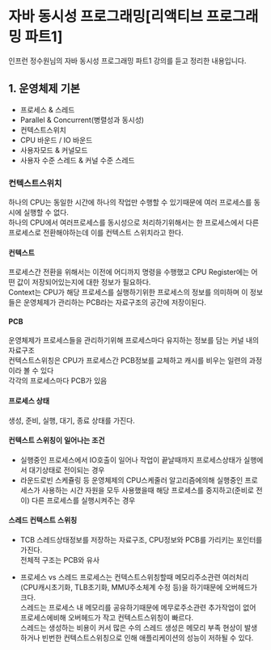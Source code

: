 # 자바 동시성 프로그래밍[리액티브 프로그래밍 파트1]

인프런 정수원님의 자바 동시성 프로그래밍 파트1 강의를 듣고 정리한 내용입니다.



## 1. 운영체제 기본  
- 프로세스 & 스레드  
- Parallel & Concurrent(병렬성과 동시성)  
- 컨텍스트스위치  
- CPU 바운드 / IO 바운드  
- 사용자모드 & 커널모드  
- 사용자 수준 스레드 & 커널 수준 스레드  

### 컨텍스트스위치
하나의 CPU는 동일한 시간에 하나의 작업만 수행할 수 있기때문에 여러 프로세스를 동시에 실행할 수 없다.  
하나의 CPU에서 여러프로세스를 동시성으로 처리하기위해서는 한 프로세스에서 다른 프로세스로 전환해야하는데 이를 컨텍스트 스위치라고 한다.  

#### 컨텍스트  
프로세스간 전환을 위해서는 이전에 어디까지 명령을 수행했고 CPU Register에는 어떤 값이 저장되어있는지에 대한 정보가 필요하다.  
Context는 CPU가 해당 프로세스를 실행하기위한 프로세스의 정보를 의미하며 이 정보들은 운영체제가 관리하는 PCB라는 자료구조의 공간에 저장이된다.  

#### PCB
운영체제가 프로세스들을 관리하기위해 프로세스마다 유지하는 정보를 담는 커널 내의 자료구조  
컨텍스트스위칭은 CPU가 프로세스간 PCB정보를 교체하고 캐시를 비우는 일련의 과정이라 볼 수 있다  
각각의 프로세스마다 PCB가 있음  

#### 프로세스 상태
생성, 준비, 실행, 대기, 종료 상태를 가진다.

#### 컨텍스트 스위칭이 일어나는 조건
- 실행중인 프로세스에서 IO호출이 일어나 작업이 끝날때까지 프로세스상태가 실행에서 대기상태로 전이되는 경우  
- 라운드로빈 스케쥴링 등 운영체제의 CPU스케줄러 알고리즘에의해 실행중인 프로세스가 사용하는 시간 자원을 모두 사용했을때 해당 프로세스를 중지하고(준비로 전이) 다른 프로세스를 실행시켜주는 경우  

#### 스레드 컨텍스트 스위칭
- TCB
스레드상태정보를 저장하는 자료구조, CPU정보와 PCB를 가리키는 포인터를 가진다.  
전체적 구조는 PCB와 유사  

- 프로세스 vs 스레드
프로세스는 컨텍스트스위칭할때 메모리주소관련 여러처리(CPU캐시초기화, TLB초기화, MMU주소체계 수정 등)을 하기때문에 오버헤드가 크다.  
스레드는 프로세스 내 메모리를 공유하기때문에 메무로주소관련 추가작업이 없어 프로세스에비해 오버헤드가 작고 컨텍스트스위칭이 빠르다.  
스레드는 생성하는 비용이 커서 많은 수의 스레드 생성은 메모리 부족 현상이 발생하거나 빈번한 컨텍스트스위칭으로 인해 애플리케이션의 성능이 저하될 수 있다.  